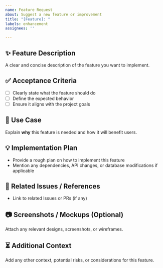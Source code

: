 ```yaml
---
name: Feature Request
about: Suggest a new feature or improvement
title: "[Feature]: "
labels: enhancement
assignees: ''

---
```


## ✨ Feature Description
A clear and concise description of the feature you want to implement.

## ✅ Acceptance Criteria
- [ ] Clearly state what the feature should do
- [ ] Define the expected behavior
- [ ] Ensure it aligns with the project goals

## 📌 Use Case
Explain **why** this feature is needed and how it will benefit users.

## 💡 Implementation Plan
- Provide a rough plan on how to implement this feature
- Mention any dependencies, API changes, or database modifications if applicable

## 🔗 Related Issues / References
- Link to related Issues or PRs (if any)

## 📷 Screenshots / Mockups (Optional)
Attach any relevant designs, screenshots, or wireframes.

## ⏳ Additional Context
Add any other context, potential risks, or considerations for this feature.
